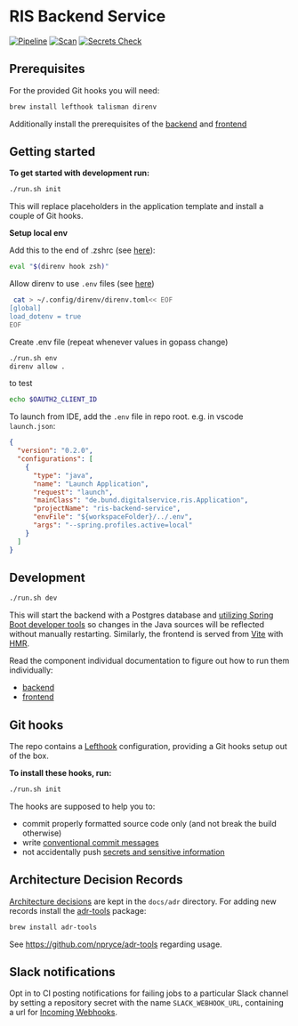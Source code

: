 # RIS Backend Service

[![Pipeline](https://github.com/digitalservicebund/ris-backend-service/actions/workflows/pipeline.yml/badge.svg)](https://github.com/digitalservicebund/ris-backend-service/actions/workflows/pipeline.yml)
[![Scan](https://github.com/digitalservicebund/ris-backend-service/actions/workflows/scan.yml/badge.svg)](https://github.com/digitalservicebund/ris-backend-service/actions/workflows/scan.yml)
[![Secrets Check](https://github.com/digitalservicebund/ris-backend-service/actions/workflows/secrets-check.yml/badge.svg)](https://github.com/digitalservicebund/ris-backend-service/actions/workflows/secrets-check.yml)

## Prerequisites

For the provided Git hooks you will need:

```bash
brew install lefthook talisman direnv
```

Additionally install the prerequisites of the [backend](./backend/README.md#Prerequisites) and [frontend](./frontend/README.md#Prerequisites)

## Getting started

**To get started with development run:**

```bash
./run.sh init
```

This will replace placeholders in the application template and install a couple of Git hooks.

**Setup local env**

Add this to the end of .zshrc (see [here](https://github.com/direnv/direnv/blob/master/docs/hook.md)):

```bash
eval "$(direnv hook zsh)"
```

Allow direnv to use `.env` files (see [here](https://github.com/direnv/direnv/blob/master/man/direnv.toml.1.md#codeloaddotenvcode))

```bash
 cat > ~/.config/direnv/direnv.toml<< EOF
[global]
load_dotenv = true
EOF
```

Create .env file (repeat whenever values in gopass change)

```bash
./run.sh env
direnv allow .
```

to test

```bash
echo $OAUTH2_CLIENT_ID
```

To launch from IDE, add the `.env` file in repo root. e.g. in vscode `launch.json`:

```json
{
  "version": "0.2.0",
  "configurations": [
    {
      "type": "java",
      "name": "Launch Application",
      "request": "launch",
      "mainClass": "de.bund.digitalservice.ris.Application",
      "projectName": "ris-backend-service",
      "envFile": "${workspaceFolder}/../.env",
      "args": "--spring.profiles.active=local"
    }
  ]
}
```

## Development

```bash
./run.sh dev
```

This will start the backend with a Postgres database and [utilizing Spring Boot developer tools](https://docs.spring.io/spring-boot/docs/current/reference/html/using.html#using.devtools.restart)
so changes in the Java sources will be reflected without manually restarting. Similarly, the frontend is served from [Vite](https://vitejs.dev) with [HMR](https://vitejs.dev/guide/features.html#hot-module-replacement).

Read the component individual documentation to figure out how to run them individually:

- [backend](./backend/README.md#development)
- [frontend](./frontend/README.md#development)

## Git hooks

The repo contains a [Lefthook](https://github.com/evilmartians/lefthook/blob/master/docs/full_guide.md) configuration,
providing a Git hooks setup out of the box.

**To install these hooks, run:**

```bash
./run.sh init
```

The hooks are supposed to help you to:

- commit properly formatted source code only (and not break the build otherwise)
- write [conventional commit messages](https://chris.beams.io/posts/git-commit/)
- not accidentally push [secrets and sensitive information](https://thoughtworks.github.io/talisman/)

## Architecture Decision Records

[Architecture decisions](https://cognitect.com/blog/2011/11/15/documenting-architecture-decisions)
are kept in the `docs/adr` directory. For adding new records install the [adr-tools](https://github.com/npryce/adr-tools) package:

```bash
brew install adr-tools
```

See https://github.com/npryce/adr-tools regarding usage.

## Slack notifications

Opt in to CI posting notifications for failing jobs to a particular Slack channel by setting a repository secret
with the name `SLACK_WEBHOOK_URL`, containing a url for [Incoming Webhooks](https://api.slack.com/messaging/webhooks).
